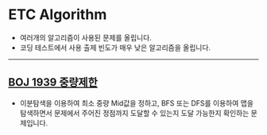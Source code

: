 # ETC Algorithm

- 여러개의 알고리즘이 사용된 문제를 올립니다.
- 코딩 테스트에서 사용 출제 빈도가 매우 낮은 알고리즘을 올립니다.

---
## [BOJ 1939 중량제한](https://daisy-day.tistory.com/153)
* 이분탐색을 이용하여 최소 중량 Mid값을 정하고, BFS 또는 DFS를 이용하여 맵을 탐색하면서 문제에서 주어진 정점까지 도달할 수 있는지 도달 가능한지 확인하는 문제입니다. 
